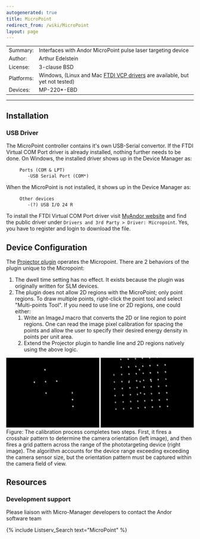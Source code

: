 ```yaml
---
autogenerated: true
title: MicroPoint
redirect_from: /wiki/MicroPoint
layout: page
---
```


|            |                                                                                                                        |
|------------|------------------------------------------------------------------------------------------------------------------------|
| Summary:   | Interfaces with Andor MicroPoint pulse laser targeting device                                                          |
| Author:    | Arthur Edelstein                                                                                                       |
| License:   | 3-clause BSD                                                                                                           |
| Platforms: | Windows, (Linux and Mac [FTDI VCP drivers](http://www.ftdichip.com/Drivers/VCP.htm) are available, but yet not tested) |
| Devices:   | MP-220\*-EBD                                                                                                           |

------------------------------------------------------------------------

## Installation

### USB Driver

The MicroPoint controller contains it's own USB-Serial convertor. If the
FTDI Virtual COM Port driver is already installed, nothing further needs
to be done. On Windows, the installed driver shows up in the Device
Manager as:

```
     Ports (COM & LPT)
        -USB Serial Port (COM*)
```

When the MicroPoint is not installed, it shows up in the Device Manager
as:

```
     Other devices
        -(?) USB I/O 24 R
```

To install the FTDI Virtual COM Port driver visit [MyAndor
website](http://www.andor.com/my/user/) and find the public driver under
`Drivers and 3rd Party > Driver: Micropoint`. Yes, you have to register
and login to download the file.

## Device Configuration

The [Projector plugin](Projector_Plugin) operates the Micropoint.
There are 2 behaviors of the plugin unique to the Micropoint:

1.  The dwell time setting has no effect. It exists because the plugin
    was originally written for SLM devices.
2.  The plugin does not allow 2D regions with the MicroPoint; only point
    regions. To draw multiple points, right-click the point tool and
    select "Multi-points Tool". If you need to use line or 2D regions,
    one could either:
    1.  Write an ImageJ macro that converts the 2D or line region to
        point regions. One can read the image pixel calibration for
        spacing the points and allow the user to specify their desired
        energy density in points per unit area.
    2.  Extend the Projector plugin to handle line and 2D regions
        natively using the above logic.

![](/media/Micropoint-calibration.png) Figure:
The calibration process completes two steps. First, it fires a crosshair
pattern to determine the camera orientation (left image), and then fires
a grid pattern across the range of the phototargeting device (right
image). The algorithm accounts for the device range exceeding exceeding
the camera sensor size, but the orientation pattern must be captured
within the camera field of view.

## Resources

### Development support

Please liaison with Micro-Manager developers to contact the Andor
software team

{% include Listserv_Search text="MicroPoint" %}

